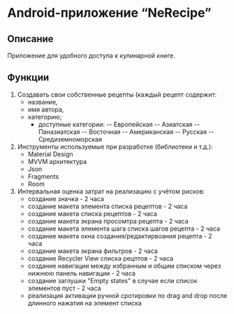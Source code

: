 # Android-приложение “NeRecipe”

## Описание
Приложение для удобного доступа к кулинарной книге.

## Функции
1. Создавать свои собственные рецепты (каждый рецепт содержит:
   - название,
   - имя автора,
   - категорию;
     * доступные категории:
      -- Европейская
      -- Азиатская
      -- Паназиатская
      -- Восточная
      -- Американская
      -- Русская
      -- Средиземноморская
2. Инструменты используемые при разработке (библиотеки и т.д.):
   - Material Design
   - MVVM архитектура
   - Json
   - Fragments
   - Room
3. Интервальная оценка затрат на реализацию с учётом рисков:
   - создание значка - 2 часа
   - создание макета элемента списка рецептов - 2 часа
   - создание макета списка рецептов - 2 часа
   - создание макета экрана просомтра рецепта - 2 часа
   - создание макета элемента шага списка шагов рецепта - 2 часа
   - создание макета окна создания/редактирвоания рецепта - 2 часа
   - создание макета экрана фильтров - 2 часа
   - создание Recycler View списка рецптов - 2 часа
   - создание навигации между избранным и общим списком через нижнюю панель навигации - 2 часа
   - создание заглушки "Empty states" в случае если список элементов пуст - 2 часа
   - реализация активации ручной сротировки по drag and drop после длинного нажатия на элемент списка

